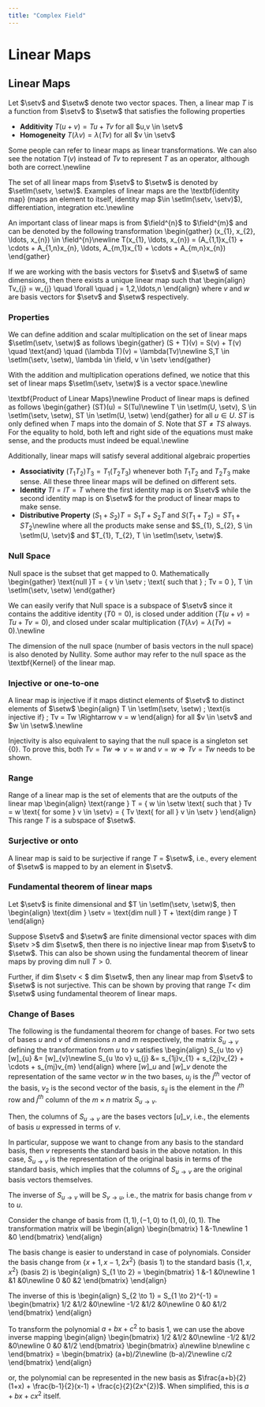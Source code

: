 ```yaml
---
title: "Complex Field"
---
```


# Linear Maps
## Linear Maps
Let $\setv$ and $\setw$ denote two vector spaces. Then, a linear map $T$ is a function from $\setv$ to $\setw$ that satisfies the following properties
* **Additivity**
    $T(u + v) = Tu + Tv$ for all $u,v \in \setv$
* **Homogeneity**
    $T(\lambda v) = \lambda(Tv)$ for all $v \in \setv$

Some people can refer to linear maps as linear transformations. We can also see the notation $T(v)$ instead of $Tv$ to represent $T$ as an operator, although both are correct.\newline

The set of all linear maps from $\setv$ to $\setw$ is denoted by $\setlm(\setv, \setw)$. Examples of linear maps are the \textbf{identity map} (maps an element to itself, identity map $\in \setlm(\setv, \setv)$), differentiation, integration etc.\newline

An important class of linear maps is from $\field^{n}$ to $\field^{m}$ and can be denoted by the following transformation
\begin{gather}
(x_{1}, x_{2}, \ldots, x_{n}) \in \field^{n}\newline
    T(x_{1}, \ldots, x_{n}) = (A_{1,1}x_{1} + \cdots + A_{1,n}x_{n}, \ldots, A_{m,1}x_{1} + \cdots + A_{m,n}x_{n})
\end{gather}

If we are working with the basis vectors for $\setv$ and $\setw$ of same dimensions, then there exists a unique linear map such that
\begin{align}
    Tv_{j} = w_{j} \quad \forall \quad j = 1,2,\ldots,n
\end{align}
where $v$ and $w$ are basis vectors for $\setv$ and $\setw$ respectively.

<!--####################### -->
### Properties
We can define addition and scalar multiplication on the set of linear maps $\setlm(\setv, \setw)$ as follows
\begin{gather}
    (S + T)(v) = S(v) + T(v) \quad \text{and} \quad (\lambda T)(v) = \lambda(Tv)\newline
    S,T \in \setlm(\setv, \setw), \lambda \in \field, v \in \setv
\end{gather}

With the addition and multiplication operations defined, we notice that this set of linear maps $\setlm(\setv, \setw)$ is a vector space.\newline

\textbf{Product of Linear Maps}\newline
Product of linear maps is defined as follows
\begin{gather}
    (ST)(u) = S(Tu)\newline
    T \in \setlm(U, \setv), S \in \setlm(\setv, \setw), ST \in \setlm(U, \setw)
\end{gather}
for all $u \in U$. $ST$ is only defined when $T$ maps into the domain of $S$. Note that $ST \neq TS$ always. For the equality to hold, both left and right side of the equations must make sense, and the products must indeed be equal.\newline

Additionally, linear maps will satisfy several additional algebraic properties
* **Associativity**
    $(T_{1}T_{2})T_{3} = T_{1}(T_{2}T_{3})$ whenever both $T_{1}T_{2}$ and $T_{2}T_{3}$ make sense. All these three linear maps will be defined on different sets.
* **Identity**
    $TI = IT = T$ where the first identity map is on $\setv$ while the second identity map is on $\setw$ for the product of linear maps to make sense.
* **Distributive Property**
    $(S_{1} + S_{2})T = S_{1}T + S_{2}T$ and $S(T_{1} + T_{2}) = ST_{1} + ST_{2}$\newline where all the products make sense and $S_{1}, S_{2}, S \in \setlm(U, \setv)$ and $T_{1}, T_{2}, T \in \setlm(\setv, \setw)$.

<!--####################### -->
### Null Space
Null space is the subset that get mapped to 0. Mathematically
\begin{gather}
    \text{null }T = \{ v \in \setv \; \text{ such that } \; Tv = 0 \}, T \in \setlm(\setv, \setw)
\end{gather}

We can easily verify that Null space is a subspace of $\setv$ since it contains the additive identity ($T0 = 0$), is closed under addition ($T(u + v) = Tu + Tv = 0$), and closed under scalar multiplication ($T(\lambda v) = \lambda(Tv) = 0$).\newline

The dimension of the null space (number of basis vectors in the null space) is also denoted by Nullity. Some author may refer to the null space as the \textbf{Kernel} of the linear map.

<!--####################### -->
### Injective or one-to-one
A linear map is injective if it maps distinct elements of $\setv$ to distinct elements of $\setw$
\begin{align}
    T \in \setlm(\setv, \setw) \; \text{is injective if} \; Tv = Tw \Rightarrow v = w
\end{align}
for all $v \in \setv$ and $w \in \setw$.\newline

Injectivity is also equivalent to saying that the null space is a singleton set $\{0 \}$. To prove this, both $Tv = Tw \Rightarrow v = w$ and $v = w \Rightarrow Tv = Tw$ needs to be shown.


<!--####################### -->
### Range
Range of a linear map is the set of elements that are the outputs of the linear map
\begin{align}
    \text{range } T = \{ w \in \setw \text{ such that } Tv = w \text{ for some } v \in \setv\} = \{ Tv \text{ for all } v \in \setv \}
\end{align}
This range $T$ is a subspace of $\setw$.


<!--####################### -->
### Surjective or onto
A linear map is said to be surjective if range $T$ = $\setw$, i.e., every element of $\setw$ is mapped to by an element in $\setv$.

### Fundamental theorem of linear maps
Let $\setv$ is finite dimensional and $T \in \setlm(\setv, \setw)$, then
\begin{align}
    \text{dim } \setv = \text{dim null } T + \text{dim range } T
\end{align}

Suppose $\setv$ and $\setw$ are finite dimensional vector spaces with dim $\setv >$ dim $\setw$, then there is no injective linear map from $\setv$ to $\setw$. This can also be shown using the fundamental theorem of linear maps by proving dim null $T > 0$.

Further, if dim $\setv < $ dim $\setw$, then any linear map from $\setv$ to $\setw$ is not surjective. This can be shown by proving that range $T <$ dim $\setw$ using fundamental theorem of linear maps.

### Change of Bases
The following is the fundamental theorem for change of bases. For two sets of bases $u$ and $v$ of dimensions $n$ and $m$ respectively, the matrix $S_{u \to v}$ defining the transformation from $u$ to $v$ satisfies
\begin{align}
    S_{u \to v} [w]\_{u} &= [w]\_{v}\newline
    S_{u \to v} u_{j} &= s_{1j}v_{1} + s_{2j}v_{2} + \cdots + s_{mj}v_{m}
\end{align}
where $[w]\_{u}$ and $[w]\_{v}$ denote the representation of the same vector $w$ in the two bases, $u_{j}$ is the $j^{th}$ vector of the basis, $v_{2}$ is the second vector of the basis, $s_{ij}$ is the element in the $i^{th}$ row and $j^{th}$ column of the $m \times n$ matrix $S_{u \to v}$.

Then, the columns of $S_{u \to v}$ are the bases vectors $[u]\_{v}$, i.e., the elements of basis $u$ expressed in terms of $v$.

In particular, suppose we want to change from any basis to the standard basis, then $v$ represents the standard basis in the above notation. In this case, $S_{u \to v}$ is the representation of the original basis in terms of the standard basis, which implies that the columns of $S_{u \to v}$ are the original basis vectors themselves.

The inverse of $S_{u \to v}$ will be $S_{v \to u}$, i.e., the matrix for basis change from $v$ to $u$.

Consider the change of basis from $(1,1), (-1,0)$ to $(1,0), (0,1)$. The transformation matrix will be
\begin{align}
    \begin{bmatrix}
        1 &-1\newline
        1 &0
    \end{bmatrix}
\end{align}

The basis change is easier to understand in case of polynomials. Consider the basis change from $\{x+1, x-1, 2x^{2}\}$ (basis $1$) to the standard basis $\{ 1, x, x^{2} \}$ (basis $2$) is
\begin{align}
    S_{1 \to 2} = \begin{bmatrix}
        1 &-1 &0\newline
        1 &1 &0\newline
        0 &0 &2
    \end{bmatrix}
\end{align}

The inverse of this is
\begin{align}
    S_{2 \to 1} = S_{1 \to 2}^{-1} = \begin{bmatrix}
        1/2 &1/2 &0\newline
        -1/2 &1/2 &0\newline
        0 &0 &1/2
    \end{bmatrix}
\end{align}

To transform the polynomial $a + bx + c^{2}$ to basis $1$, we can use the above inverse mapping
\begin{align}
    \begin{bmatrix}
        1/2 &1/2 &0\newline
        -1/2 &1/2 &0\newline
        0 &0 &1/2
    \end{bmatrix} \begin{bmatrix}
        a\newline b\newline c
    \end{bmatrix} =
    \begin{bmatrix}
        (a+b)/2\newline (b-a)/2\newline c/2
    \end{bmatrix}
\end{align}

or, the polynomial can be represented in the new basis as $\frac{a+b}{2} (1+x) + \frac{b-1}{2}(x-1) + \frac{c}{2}(2x^{2})$. When simplified, this is $a + bx + cx^{2}$ itself.
